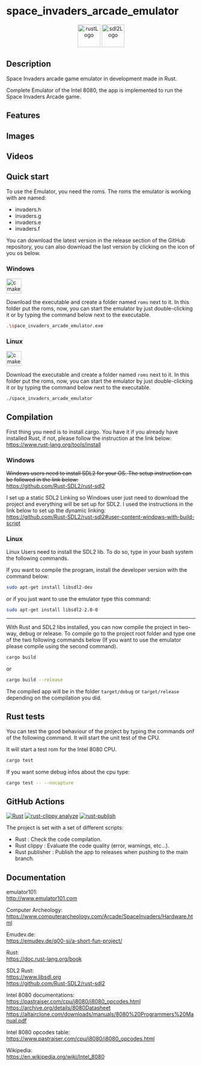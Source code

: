 # space_invaders_arcade_emulator

<p align="center">
      <img src="https://img.shields.io/badge/Rust-000000?style=for-the-badge&logo=rust&logoColor=white" alt="rustLogo" style="height:60px;"/>
      <img src="README_files/Logos/SDL2_logo.png" alt="sdl2Logo" style="height:60px;"/>
</p>

## Description

Space Invaders arcade game emulator in development made in Rust.

Complete Emulator of the Intel 8080, the app is implemented to run the Space Invaders Arcade game.

## Features

## Images

## Videos

## Quick start

To use the Emulator, you need the roms. The roms the emulator is working with are named:

- invaders.h
- invaders.g
- invaders.e
- invaders.f

You can download the latest version in the release section of the GitHub repository, you can also download the last
version by clicking on the icon of you os below.

### Windows

<a href="https://github.com/Im-Rises/space_invaders_arcade_emulator/releases/latest"><img src="https://img.shields.io/badge/Windows-0078D6?style=for-the-badge&logo=windows&logoColor=white" alt="cmakeLogo" style="height:40px;"/></a>

Download the executable and create a folder named `roms` next to it. In this folder put the roms, now, you can start the
emulator by just double-clicking it or by typing the command below next to the executable.

```bash
.\space_invaders_arcade_emulator.exe
```

### Linux

<a href="https://github.com/Im-Rises/space_invaders_arcade_emulator/releases/latest"><img src="https://img.shields.io/badge/Linux-FCC624?style=for-the-badge&logo=linux&logoColor=black" alt="cmakeLogo" style="height:40px;"/></a>

Download the executable and create a folder named `roms` next to it. In this folder put the roms, now, you can start the
emulator by just double-clicking it or by typing the command below next to the executable.

```bash
./space_invaders_arcade_emulator
```

## Compilation

First thing you need is to install cargo. You have it if you already have installed Rust, if not, please follow the
instruction at the link below:  
<https://www.rust-lang.org/tools/install>

### Windows

~~Windows users need to install SDL2 for your OS. The setup instruction can be followed in the link below:~~  
<https://github.com/Rust-SDL2/rust-sdl2>

I set up a static SDL2 Linking so Windows user just need to download the project and everything will be set up for SDL2.
I used the instructions in the link below to set up the dynamic linking:  
<https://github.com/Rust-SDL2/rust-sdl2#user-content-windows-with-build-script>

### Linux

Linux Users need to install the SDL2 lib. To do so, type in your bash system the following commands.

If you want to compile the program, install the developer version with the command below:

```bash
sudo apt-get install libsdl2-dev
```

or if you just want to use the emulator type this command:

```bash
sudo apt-get install libsdl2-2.0-0  
```

---

With Rust and SDL2 libs installed, you can now compile the project in two-way, debug or release. To compile go to the
project root folder and type one of the two following commands below (If you want to use the emulator please compile
using the second command).

```bash
cargo build
```

or

```bash
cargo build --release
```

The compiled app will be in the folder `target/debug` or `target/release` depending on the compilation you did.

## Rust tests

You can test the good behaviour of the project by typing the commands onf of the following command. It will start the
unit test of the CPU.

It will start a test rom for the Intel 8080 CPU.

```bash
cargo test
```

If you want some debug infos about the cpu type:

```bash
cargo test -- --nocapture
```

## GitHub Actions

[![Rust](https://github.com/Im-Rises/space_invaders_arcade_emulator/actions/workflows/rust.yml/badge.svg?branch=main)](https://github.com/Im-Rises/space_invaders_arcade_emulator/actions/workflows/rust.yml)
[![rust-clippy analyze](https://github.com/Im-Rises/space_invaders_arcade_emulator/actions/workflows/rust-clippy.yml/badge.svg?branch=main)](https://github.com/Im-Rises/space_invaders_arcade_emulator/actions/workflows/rust-clippy.yml)
[![rust-publish](https://github.com/Im-Rises/space_invaders_arcade_emulator/actions/workflows/rust-publish.yaml/badge.svg?branch=main)](https://github.com/Im-Rises/space_invaders_arcade_emulator/actions/workflows/rust-publish.yaml)

The project is set with a set of different scripts:

- Rust : Check the code compilation.
- Rust clippy : Evaluate the code quality (error, warnings, etc...).
- Rust publisher : Publish the app to releases when pushing to the main branch.

## Documentation

emulator101:  
<http://www.emulator101.com>

Computer Archeology:  
<https://www.computerarcheology.com/Arcade/SpaceInvaders/Hardware.html>

Emudev.de:  
<https://emudev.de/q00-si/a-short-fun-project/>

Rust:  
<https://doc.rust-lang.org/book>

SDL2 Rust:  
<https://www.libsdl.org>  
<https://github.com/Rust-SDL2/rust-sdl2>

Intel 8080 documentations:  
<https://pastraiser.com/cpu/i8080/i8080_opcodes.html>  
<https://archive.org/details/8080Datasheet>  
<https://altairclone.com/downloads/manuals/8080%20Programmers%20Manual.pdf>

Intel 8080 opcodes table:  
<https://www.pastraiser.com/cpu/i8080/i8080_opcodes.html>

Wikipedia:  
<https://en.wikipedia.org/wiki/Intel_8080>
